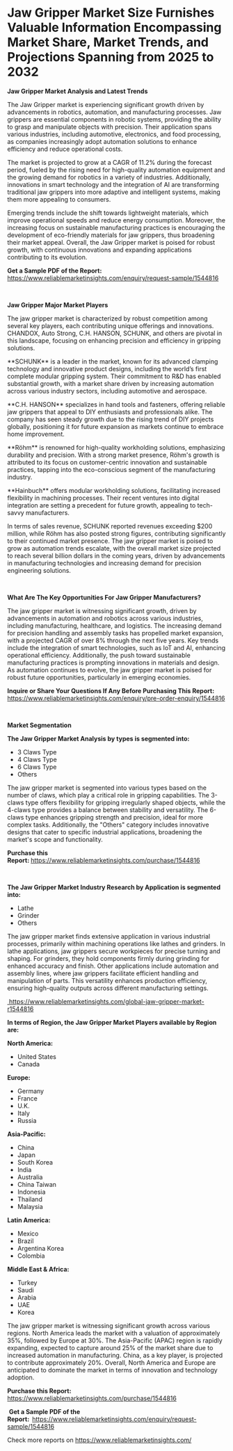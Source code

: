 <p><h1>Jaw Gripper Market Size Furnishes Valuable Information Encompassing Market Share, Market Trends, and Projections Spanning from 2025 to 2032</h1></p><p><strong>Jaw Gripper Market Analysis and Latest Trends</strong></p>
<p><p>The Jaw Gripper market is experiencing significant growth driven by advancements in robotics, automation, and manufacturing processes. Jaw grippers are essential components in robotic systems, providing the ability to grasp and manipulate objects with precision. Their application spans various industries, including automotive, electronics, and food processing, as companies increasingly adopt automation solutions to enhance efficiency and reduce operational costs.</p><p>The market is projected to grow at a CAGR of 11.2% during the forecast period, fueled by the rising need for high-quality automation equipment and the growing demand for robotics in a variety of industries. Additionally, innovations in smart technology and the integration of AI are transforming traditional jaw grippers into more adaptive and intelligent systems, making them more appealing to consumers. </p><p>Emerging trends include the shift towards lightweight materials, which improve operational speeds and reduce energy consumption. Moreover, the increasing focus on sustainable manufacturing practices is encouraging the development of eco-friendly materials for jaw grippers, thus broadening their market appeal. Overall, the Jaw Gripper market is poised for robust growth, with continuous innovations and expanding applications contributing to its evolution.</p></p>
<p><strong>Get a Sample PDF of the Report:&nbsp;</strong> <a href="https://www.reliablemarketinsights.com/enquiry/request-sample/1544816?utm_campaign=2217&utm_medium=2&utm_source=Github&utm_content=ia&utm_term=17022025&utm_id=jaw-gripper">https://www.reliablemarketinsights.com/enquiry/request-sample/1544816</a></p>
<p>&nbsp;</p>
<p><strong>Jaw Gripper Major Market Players</strong></p>
<p><p>The jaw gripper market is characterized by robust competition among several key players, each contributing unique offerings and innovations. CHANDOX, Auto Strong, C.H. HANSON, SCHUNK, and others are pivotal in this landscape, focusing on enhancing precision and efficiency in gripping solutions.</p><p>**SCHUNK** is a leader in the market, known for its advanced clamping technology and innovative product designs, including the world’s first complete modular gripping system. Their commitment to R&D has enabled substantial growth, with a market share driven by increasing automation across various industry sectors, including automotive and aerospace.</p><p>**C.H. HANSON** specializes in hand tools and fasteners, offering reliable jaw grippers that appeal to DIY enthusiasts and professionals alike. The company has seen steady growth due to the rising trend of DIY projects globally, positioning it for future expansion as markets continue to embrace home improvement.</p><p>**Röhm** is renowned for high-quality workholding solutions, emphasizing durability and precision. With a strong market presence, Röhm's growth is attributed to its focus on customer-centric innovation and sustainable practices, tapping into the eco-conscious segment of the manufacturing industry.</p><p>**Hainbuch** offers modular workholding solutions, facilitating increased flexibility in machining processes. Their recent ventures into digital integration are setting a precedent for future growth, appealing to tech-savvy manufacturers.</p><p>In terms of sales revenue, SCHUNK reported revenues exceeding $200 million, while Röhm has also posted strong figures, contributing significantly to their continued market presence. The jaw gripper market is poised to grow as automation trends escalate, with the overall market size projected to reach several billion dollars in the coming years, driven by advancements in manufacturing technologies and increasing demand for precision engineering solutions.</p></p>
<p>&nbsp;</p>
<p><strong>What Are The Key Opportunities For Jaw Gripper Manufacturers?</strong></p>
<p><p>The jaw gripper market is witnessing significant growth, driven by advancements in automation and robotics across various industries, including manufacturing, healthcare, and logistics. The increasing demand for precision handling and assembly tasks has propelled market expansion, with a projected CAGR of over 8% through the next five years. Key trends include the integration of smart technologies, such as IoT and AI, enhancing operational efficiency. Additionally, the push toward sustainable manufacturing practices is prompting innovations in materials and design. As automation continues to evolve, the jaw gripper market is poised for robust future opportunities, particularly in emerging economies.</p></p>
<p><strong>Inquire or Share Your Questions If Any Before Purchasing This Report:</strong> <a href="https://www.reliablemarketinsights.com/enquiry/pre-order-enquiry/1544816?utm_campaign=2217&utm_medium=2&utm_source=Github&utm_content=ia&utm_term=17022025&utm_id=jaw-gripper">https://www.reliablemarketinsights.com/enquiry/pre-order-enquiry/1544816</a></p>
<p>&nbsp;</p>
<p><strong>Market Segmentation</strong></p>
<p><strong>The Jaw Gripper Market Analysis by types is segmented into:</strong></p>
<p><ul><li>3 Claws Type</li><li>4 Claws Type</li><li>6 Claws Type</li><li>Others</li></ul></p>
<p><p>The jaw gripper market is segmented into various types based on the number of claws, which play a critical role in gripping capabilities. The 3-claws type offers flexibility for gripping irregularly shaped objects, while the 4-claws type provides a balance between stability and versatility. The 6-claws type enhances gripping strength and precision, ideal for more complex tasks. Additionally, the "Others" category includes innovative designs that cater to specific industrial applications, broadening the market's scope and functionality.</p></p>
<p><strong>Purchase this Report:&nbsp;</strong><a href="https://www.reliablemarketinsights.com/purchase/1544816?utm_campaign=2217&utm_medium=2&utm_source=Github&utm_content=ia&utm_term=17022025&utm_id=jaw-gripper">https://www.reliablemarketinsights.com/purchase/1544816</a></p>
<p>&nbsp;</p>
<p><strong>The Jaw Gripper Market Industry Research by Application is segmented into:</strong></p>
<p><ul><li>Lathe</li><li>Grinder</li><li>Others</li></ul></p>
<p><p>The jaw gripper market finds extensive application in various industrial processes, primarily within machining operations like lathes and grinders. In lathe applications, jaw grippers secure workpieces for precise turning and shaping. For grinders, they hold components firmly during grinding for enhanced accuracy and finish. Other applications include automation and assembly lines, where jaw grippers facilitate efficient handling and manipulation of parts. This versatility enhances production efficiency, ensuring high-quality outputs across different manufacturing settings.</p></p>
<p><a href="https://www.reliablemarketinsights.com/global-jaw-gripper-market-r1544816?utm_campaign=2217&utm_medium=2&utm_source=Github&utm_content=ia&utm_term=17022025&utm_id=jaw-gripper">&nbsp;https://www.reliablemarketinsights.com/global-jaw-gripper-market-r1544816</a></p>
<p><strong>In terms of Region, the Jaw Gripper Market Players available by Region are:</strong></p>
<p>
    <p> <strong> North America: </strong>
        <ul>
            <li>United States</li>
            <li>Canada</li>
        </ul>
        </p> 
    <p> <strong> Europe: </strong>
        <ul>
            <li>Germany</li>
            <li>France</li>
            <li>U.K.</li>
            <li>Italy</li>
            <li>Russia</li>
        </ul>
        </p> 
    <p> <strong> Asia-Pacific: </strong>
        <ul>
            <li>China</li>
            <li>Japan</li>
            <li>South Korea</li>
            <li>India</li>
            <li>Australia</li>
            <li>China Taiwan</li>
            <li>Indonesia</li>
            <li>Thailand</li>
            <li>Malaysia</li>
        </ul>
        </p> 
    <p> <strong> Latin America: </strong>
        <ul>
            <li>Mexico</li>
            <li>Brazil</li>
            <li>Argentina Korea</li>
            <li>Colombia</li>
        </ul>
        </p> 
    <p> <strong> Middle East & Africa: </strong>
        <ul>
            <li>Turkey</li>
            <li>Saudi</li>
            <li>Arabia</li>
            <li>UAE</li>
            <li>Korea</li>
        </ul>
    </p>
    </p>
<p><p>The jaw gripper market is witnessing significant growth across various regions. North America leads the market with a valuation of approximately 35%, followed by Europe at 30%. The Asia-Pacific (APAC) region is rapidly expanding, expected to capture around 25% of the market share due to increased automation in manufacturing. China, as a key player, is projected to contribute approximately 20%. Overall, North America and Europe are anticipated to dominate the market in terms of innovation and technology adoption.</p></p>
<p><strong>Purchase this Report: </strong><a href="https://www.reliablemarketinsights.com/purchase/1544816?utm_campaign=2217&utm_medium=2&utm_source=Github&utm_content=ia&utm_term=17022025&utm_id=jaw-gripper">https://www.reliablemarketinsights.com/purchase/1544816</a></p>
<p>&nbsp;<strong>Get a Sample PDF of the Report:&nbsp;&nbsp;</strong><a href="https://www.reliablemarketinsights.com/enquiry/request-sample/1544816?utm_campaign=2217&utm_medium=2&utm_source=Github&utm_content=ia&utm_term=17022025&utm_id=jaw-gripper">https://www.reliablemarketinsights.com/enquiry/request-sample/1544816</a></p>
<p><strong></strong></p>
<p>Check more reports on <a href="https://www.reliablemarketinsights.com/?utm_campaign=2217&utm_medium=2&utm_source=Github&utm_content=ia&utm_term=17022025&utm_id=jaw-gripper">https://www.reliablemarketinsights.com/</a></p>